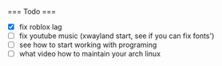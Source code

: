 === Todo ===

- [X] fix roblox lag
- [ ] fix youtube music (xwayland start, see if you can fix fonts')
- [ ] see how to start working with programing
- [ ] what video how to maintain your arch linux
